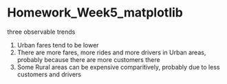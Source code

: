 # Homework_Week5_matplotlib

three observable trends
1) Urban fares tend to be lower
2) There are more fares, more rides and more drivers in Urban areas, probably because there are more customers there
3) Some Rural areas can be expensive comparitively, probably due to less customers and drivers

